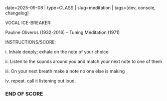 date=2025-09-08 | type=CLASS | slug=meditation | tags=[dev, console, changelog]

VOCAL ICE-BREAKER:

Pauline Oliveros (1932-2016) – Tuning Meditation (1971)

INSTRUCTIONS/SCORE:

i. Inhale deeply; exhale on the note of your choice

ii. Listen to the sounds around you and match your next note to one of them

iii. On your next breath make a note no one else is making

iv. repeat. call it listening out loud.


### END OF SCORE



